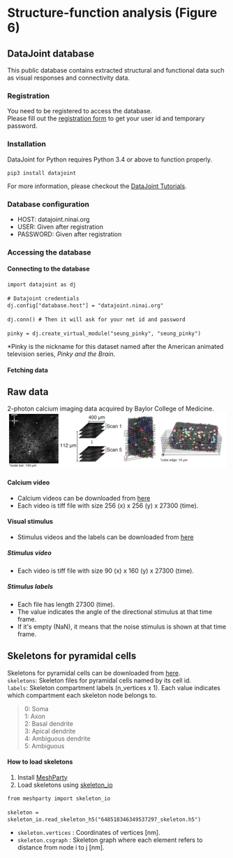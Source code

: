 # Structure-function analysis (Figure 6)

## DataJoint database
This public database contains extracted structural and functional data such as visual responses and connectivity data.

### Registration
You need to be registered to access the database.  
Please fill out the [registration form](https://forms.gle/6SeDGRT8zoLqpbfU9) to get your user id and temporary password.

### Installation
DataJoint for Python requires Python 3.4 or above to function properly.
```
pip3 install datajoint
```
For more information, please checkout the [DataJoint Tutorials](https://tutorials.datajoint.io/setting-up/datajoint-python.html).  

### Database configuration
- HOST: datajoint.ninai.org
- USER: Given after registration
- PASSWORD: Given after registration

### Accessing the database
#### Connecting to the database
```python3
import datajoint as dj

# Datajoint credentials
dj.config["database.host"] = "datajoint.ninai.org"

dj.conn() # Then it will ask for your net id and password

pinky = dj.create_virtual_module("seung_pinky", "seung_pinky")
```
*Pinky is the nickname for this dataset named after the American animated television series, *Pinky and the Brain*.

#### Fetching data

## Raw data

2-photon calcium imaging data acquired by Baylor College of Medicine.
![](figures/function_info_fig.png)

#### Calcium video
- Calcium videos can be downloaded from [here](https://drive.google.com/drive/folders/1nL0_asZkqiWrgkE-tpXIswf84tEdBwq_?usp=sharing)
- Each video is tiff file with size 256 (x) x 256 (y) x 27300 (time).
#### Visual stimulus
- Stimulus videos and the labels can be downloaded from [here](https://drive.google.com/drive/folders/1-hLrXYclGwQmCX0VhjyrqJ8rpLsDSLgK?usp=sharing)
##### Stimulus video
- Each video is tiff file with size 90 (x) x 160 (y) x 27300 (time).
##### Stimulus labels
- Each file has length 27300 (time).
- The value indicates the angle of the directional stimulus at that time frame.
- If it's empty (NaN), it means that the noise stimulus is shown at that time frame.


## Skeletons for pyramidal cells
Skeletons for pyramidal cells can be downloaded from [here](https://drive.google.com/drive/folders/1_6jVwOx0YQE9all7cnf75xYmyWCYsiUk?usp=sharing).  
`skeletons`: Skeleton files for pyramidal cells named by its cell id.  
`labels`: Skeleton compartment labels (n_vertices x 1). Each value indicates which compartment each skeleton node belongs to.  
> 0: Soma  
> 1: Axon  
> 2: Basal dendrite  
> 3: Apical dendrite  
> 4: Ambiguous dendrite  
> 5: Ambiguous  

#### How to load skeletons
1. Install [MeshParty](https://meshparty.readthedocs.io/en/latest/includeme.html#meshparty)  
2. Load skeletons using [skeleton_io](https://meshparty.readthedocs.io/en/latest/guide/skeletons.html)  
```
from meshparty import skeleton_io

skeleton = skeleton_io.read_skeleton_h5("648518346349537297_skeleton.h5")
```
- `skeleton.vertices` : Coordinates of vertices [nm].  
- `skeleton.csgraph` : Skeleton graph where each element refers to distance from node i to j [nm].